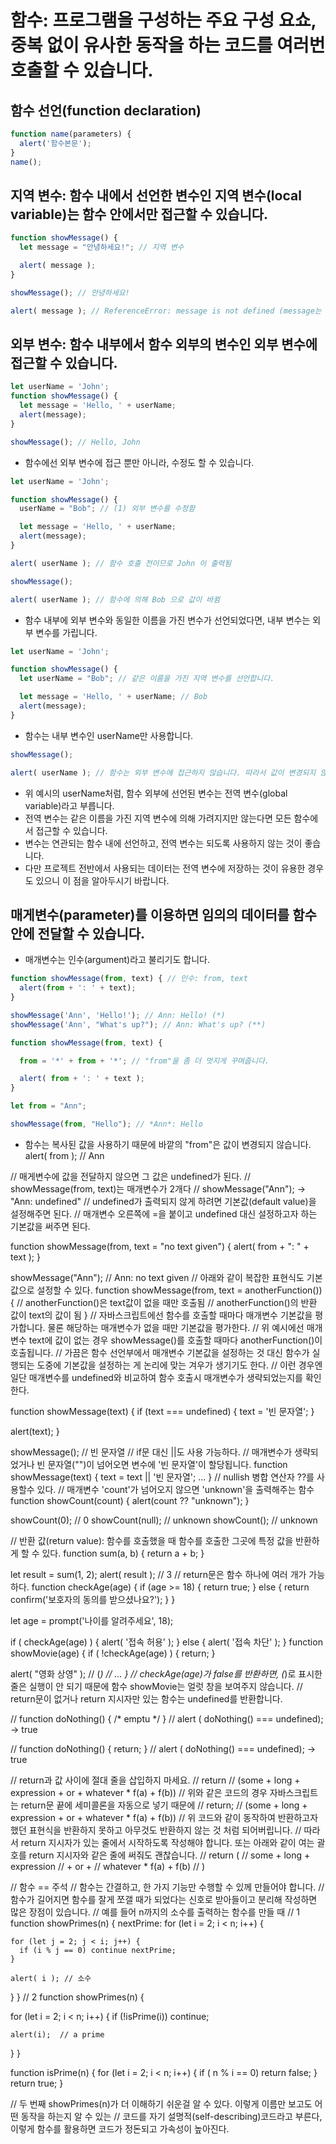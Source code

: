 # 함수: 프로그램을 구성하는 주요 구성 요쇼, 중복 없이 유사한 동작을 하는 코드를 여러번 호출할 수 있습니다.
## 함수 선언(function declaration)

```javascript
function name(parameters) {
  alert('함수본문');
}
name();
```

## 지역 변수: 함수 내에서 선언한 변수인 지역 변수(local variable)는 함수 안에서만 접근할 수 있습니다.
```javascript
function showMessage() {
  let message = "안녕하세요!"; // 지역 변수

  alert( message );
}

showMessage(); // 안녕하세요!

alert( message ); // ReferenceError: message is not defined (message는 함수 내 지역 변수이기 때문에 에러가 발생합니다.)
```
## 외부 변수: 함수 내부에서 함수 외부의 변수인 외부 변수에 접근할 수 있습니다.
```javascript
let userName = 'John';
function showMessage() {
  let message = 'Hello, ' + userName;
  alert(message);
}

showMessage(); // Hello, John
```
 - 함수에선 외부 변수에 접근 뿐만 아니라, 수정도 할 수 있습니다.
```javascript
let userName = 'John';

function showMessage() {
  userName = "Bob"; // (1) 외부 변수를 수정함

  let message = 'Hello, ' + userName;
  alert(message);
}

alert( userName ); // 함수 호출 전이므로 John 이 출력됨

showMessage();

alert( userName ); // 함수에 의해 Bob 으로 값이 바뀜
```
 - 함수 내부에 외부 변수와 동일한 이름을 가진 변수가 선언되었다면, 내부 변수는 외부 변수를 가립니다.
```javascript
let userName = 'John';

function showMessage() {
  let userName = "Bob"; // 같은 이름을 가진 지역 변수를 선언합니다.

  let message = 'Hello, ' + userName; // Bob
  alert(message);
}
```
 - 함수는 내부 변수인 userName만 사용합니다.
```javascript
showMessage();

alert( userName ); // 함수는 외부 변수에 접근하지 않습니다. 따라서 값이 변경되지 않고, John이 출력됩니다.
```
- 위 예시의 userName처럼, 함수 외부에 선언된 변수는 전역 변수(global variable)라고 부릅니다.
- 전역 변수는 같은 이름을 가진 지역 변수에 의해 가려지지만 않는다면 모든 함수에서 접근할 수 있습니다.
- 변수는 연관되는 함수 내에 선언하고, 전역 변수는 되도록 사용하지 않는 것이 좋습니다. 
- 다만 프로젝트 전반에서 사용되는 데이터는 전역 변수에 저장하는 것이 유용한 경우도 있으니 이 점을 알아두시기 바랍니다.

## 매게변수(parameter)를 이용하면 임의의 데이터를 함수 안에 전달할 수 있습니다.
 - 매개변수는 인수(argument)라고 불리기도 합니다.
```javascript
function showMessage(from, text) { // 인수: from, text
  alert(from + ': ' + text);
}

showMessage('Ann', 'Hello!'); // Ann: Hello! (*)
showMessage('Ann', "What's up?"); // Ann: What's up? (**)

function showMessage(from, text) {

  from = '*' + from + '*'; // "from"을 좀 더 멋지게 꾸며줍니다.

  alert( from + ': ' + text );
}

let from = "Ann";

showMessage(from, "Hello"); // *Ann*: Hello
```
 - 함수는 복사된 값을 사용하기 때문에 바깥의 "from"은 값이 변경되지 않습니다.
alert( from ); // Ann

// 매게변수에 값을 전달하지 않으면 그 값은 undefined가 된다.
// showMessage(from, text)는 매개변수가 2개다
// showMessage("Ann"); -> "Ann: undefined"
// undefined가 출력되지 않게 하려면 기본값(default value)을 설정해주면 된다.
// 매개변수 오른쪽에 =을 붙이고 undefined 대신 설정하고자 하는 기본값을 써주면 된다.

function showMessage(from, text = "no text given") {
  alert( from + ": " + text );
}

showMessage("Ann"); // Ann: no text given
// 아래와 같이 복잡한 표현식도 기본값으로 설정할 수 있다.
function showMessage(from, text = anotherFunction()) {
  // anotherFunction()은 text값이 없을 때만 호출됨
  // anotherFunction()의 반환 값이 text의 값이 됨
}
// 자바스크립트에선 함수를 호출할 때마다 매개변수 기본값을 평가합니다. 물론 해당하는 매개변수가 없을 때만 기본값을 평가한다.
// 위 예시에선 매개변수 text에 값이 없는 경우 showMessage()를 호출할 때마다 anotherFunction()이 호출됩니다.
// 가끔은 함수 선언부에서 매개변수 기본값을 설정하는 것 대신 함수가 실행되는 도중에 기본값을 설정하는 게 논리에 맞는 겨우가 생기기도 한다.
// 이런 경우엔 일단 매개변수를 undefined와 비교하여 함수 호출시 매개변수가 생략되었는지를 확인한다.

function showMessage(text) {
  if (text === undefined) {
    text = '빈 문자열';
  }

  alert(text);
}

showMessage(); // 빈 문자열
// if문 대신 ||도 사용 가능하다.
// 매개변수가 생략되었거나 빈 문자열("")이 넘어오면 변수에 '빈 문자열'이 할당됩니다.
function showMessage(text) {
  text = text || '빈 문자열';
  ...
}
// nullish 병합 연산자 ??를 사용할수 있다.
// 매개변수 'count'가 넘어오지 않으면 'unknown'을 출력해주는 함수
function showCount(count) {
  alert(count ?? "unknown");
}

showCount(0); // 0
showCount(null); // unknown
showCount(); // unknown

// 반환 값(return value): 함수를 호출했을 때 함수를 호출한 그곳에 특정 값을 반환하게 할 수 있다.
function sum(a, b) {
  return a + b;
}

let result = sum(1, 2);
alert( result ); // 3
// return문은 함수 하나에 여러 개가 가능하다.
function checkAge(age) {
  if (age >= 18) {
    return true;
  } else {
    return confirm('보호자의 동의를 받으셨나요?');
  }
}

let age = prompt('나이를 알려주세요', 18);

if ( checkAge(age) ) {
  alert( '접속 허용' );
} else {
  alert( '접속 차단' );
}
function showMovie(age) {
  if ( !checkAge(age) ) {
    return;
  }

  alert( "영화 상영" ); // (*)
  // ...
}
// checkAge(age)가 false를 반환하면, (*)로 표시한 줄은 실행이 안 되기 때문에 함수 showMovie는 얼럿 창을 보여주지 않습니다.
// return문이 없거나 return 지시자만 있는 함수는 undefined를 반환합니다.

// function doNothing() { /* emptu */ }
// alert ( doNothing() === undefined); -> true

// function doNothing() { return; }
// alert ( doNothing() === undefined); -> true
  
// return과 값 사이에 절대 줄을 삽입하지 마세요.
// return
//  (some + long + expression + or + whatever * f(a) + f(b))
// 위와 같은 코드의 경우 자바스크립트는 return문 끝에 세미콜론을 자동으로 넣기 때문에
// return;
//  (some + long + expression + or + whatever * f(a) + f(b))
// 위 코드와 같이 동작하여 반환하고자 했던 표현식을 반환하지 못하고 아무것도 반환하지 않는 것 처럼 되어버립니다.
// 따라서 return 지시자가 있는 줄에서 시작하도록 작성해야 합니다. 또는 아래와 같이 여는 괄호를 return 지시자와 같은 줄에 써줘도 괜찮습니다.
// return (
// some + long + expression
// + or +
// whatever * f(a) + f(b)
// )  

// 함수 == 주석
// 함수는 간결하고, 한 가지 기능만 수행할 수 있께 만들어야 합니다.
// 함수가 길어지면 함수를 잘게 쪼갤 때가 되었다는 신호로 받아들이고 분리해 작성하면 많은 장점이 있습니다.
// 예를 들어 n까지의 소수를 출력하는 함수를 만들 때
// 1
  function showPrimes(n) {
  nextPrime: for (let i = 2; i < n; i++) {

    for (let j = 2; j < i; j++) {
      if (i % j == 0) continue nextPrime;
    }

    alert( i ); // 소수
  }
}
// 2
function showPrimes(n) {

  for (let i = 2; i < n; i++) {
    if (!isPrime(i)) continue;

    alert(i);  // a prime
  }
}

function isPrime(n) {
  for (let i = 2; i < n; i++) {
    if ( n % i == 0) return false;
  }
  return true;
}
  
// 두 번째 showPrimes(n)가 더 이해하기 쉬운걸 알 수 있다. 이렇게 이름만 보고도 어떤 동작을 하는지 알 수 있는
// 코드를 자기 설명적(self-describing)코드라고 부른다, 이렇게 함수를 활용하면 코드가 정돈되고 가속성이 높아진다. 
  
```
